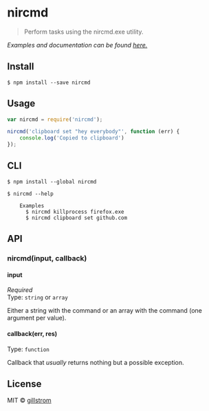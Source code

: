 # nircmd

> Perform tasks using the nircmd.exe utility.


*Examples and documentation can be found [here.](http://www.nirsoft.net/utils/nircmd2.html)*


## Install

```
$ npm install --save nircmd
```


## Usage

```js
var nircmd = require('nircmd');

nircmd('clipboard set "hey everybody"', function (err) {
	console.log('Copied to clipboard')
});
```


## CLI

```
$ npm install --global nircmd
```
```
$ nircmd --help

	Examples
	  $ nircmd killprocess firefox.exe
	  $ nircmd clipboard set github.com
```


## API

### nircmd(input, callback)

#### input

*Required*  
Type: `string` or `array`

Either a string with the command or an array with the command (one argument per value).

#### callback(err, res)

Type: `function`

Callback that *usually* returns nothing but a possible exception.


## License

MIT © [gillstrom](http://github.com/gillstrom)
